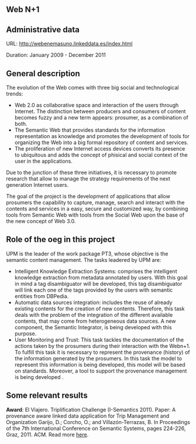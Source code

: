 ## Web N+1 


## Administrative data

URL: http://webenemasuno.linkeddata.es/index.html

Duration: January 2009 - December 2011


## General description
The evolution of the Web comes with three big social and technological trends:

- Web 2.0 as collaborative space and interaction of the users through Internet. The distinction between producers and consumers of content becomes fuzzy and a new term appears: prosumer, as a combination of both.
- The Semantic Web that provides standards for the information representation as knowledge and promotes the development of tools for organizing the Web into a big formal repository of content and services.
- The proliferation of new Internet access devices converts its presence to ubiquitous and adds the concept of phisical and social context of the user in the applications.

Due to the junction of these three initiatives, it is necessary to promote research that allow to manage the strategy requirements of the next generation Internet users.

The goal of the project is the development of applications that allow prosumers the capability to capture, manage, search and interact with the contents and services in a easy, secure and customized way, by combining tools from Semantic Web with tools from the Social Web upon the base of the new concept of Web 3.0.

## Role of the oeg in this project

UPM is the leader of the work package PT3, whose objective is the semantic content management. The tasks leadered by UPM are:

- Intelligent Knowledge Extraction Systems: comprises the intelligent knowledge extraction from metadata annotated by users. With this goal in mind a tag disambiguator will be developed, this tag disambiguator will link each one of the tags provided by the users with semantic entities from DBPedia.
- Automatic data sources integration: includes the reuse of already existing contents for the creation of new contents. Therefore, this task deals with the problem of the integration of the different available contents, that may come from heterogeneous data sources. A new component, the Semantic Integrator, is being developed with this purpose.
- User Monitoring and Trust: This task tackles the documentation of the actions taken by the prosumers during their interaction with the Webn+1. To fulfill this task it is necessary to represent the provenance (history) of the information generated by the prosumers. In this task the model to represent this information is being developed, this model will be based on standards. Moreover, a tool to support the provenance management is being developed .




## Some relevant results

**Award**: El Viajero. Triplification Challenge (I-Semantics 2011). Paper: A provenance aware linked data application for Trip Management and Organization Garijo, D.; Corcho, O.; and Villazón-Terrazas, B. In Proceedings of the 7th International Conference on Semantic Systems, pages 224-226, Graz, 2011. ACM. Read more [here](http://planet-data.eu/news/universidad-politecnica-de-madrid-upm-wins-triplification-challenge-i-semantics-2011.html).